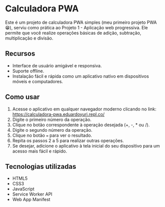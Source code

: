 # Calculadora PWA

Este é um projeto de calculadora PWA simples (meu primeiro projeto PWA :grin:), serviu como prática ao Projeto 1 - Aplicação web progressiva. Ele permite que você realize operações básicas de adição, subtração, multiplicação e divisão.

## Recursos

- Interface de usuário amigável e responsiva.
- Suporte offline.
- Instalação fácil e rápida como um aplicativo nativo em dispositivos móveis e computadores.

## Como usar

1. Acesse o aplicativo em qualquer navegador moderno clicando no link: https://calculadora-pwa.eduardoyuri.repl.co/
2. Digite o primeiro número da operação.
3. Clique no botão correspondente à operação desejada (+, -, * ou /).
4. Digite o segundo número da operação.
5. Clique no botão `=` para ver o resultado.
6. Repita os passos 2 a 5 para realizar outras operações.
7. Se desejar, adicione o aplicativo à tela inicial do seu dispositivo para um acesso mais fácil e rápido.

## Tecnologias utilizadas

- HTML5
- CSS3
- JavaScript
- Service Worker API
- Web App Manifest
